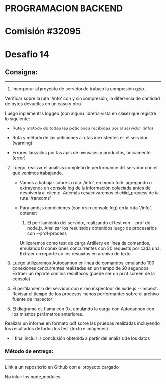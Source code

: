 # PROGRAMACION BACKEND

# Comisión #32095

# Desafio 14

## Consigna:

---

1. Incorporar al proyecto de servidor de trabajo la compresión gzip.

Verificar sobre la ruta '/info' con y sin compresión, la diferencia de cantidad de bytes devueltos en un caso y otro.

Luego inplementas loggeo (con alguna librería vista en clase) que registre lo siguiente:

- Ruta y método de todas las peticiones recibidas por el servidor (info)

- Ruta y método de las peticiones a rutas inexistentes en el servidor (warning)

- Errores lanzados por las apis de mensajes y productos, únicamente (error)

2. Luego, realizar el análisis completo de performance del servidor con el que venimos trabajando.

   - Vamos a trabajar sobre la ruta '/info', en modo fork, agregando o extrayendo un console.log de la información colectada antes de devolverla al cliente. Además desactivaremos el child_process de la ruta '/randoms'

   - Para ambas condiciones (con o sin console.log) en la ruta '/info', obtener:

     1. El perfilamiento del servidor, realizando el test con --prof de node.js. Analizar los resultados obtenidos luego de procesarlos con --prof-process

     Utilizaremos como test de carga Artillery en línea de comandos, emulando 0 conexiones concurrentes con 20 requests por cada una. Extraer un reporte co los resuados en archivo de texto

3. Luego utilizaremos Autocannon en línea de comandos, emulando 100 conexiones concurrentes realizadas en un tiempo de 20 segundos. Extraer un reporte con los resultados (puede ser un print screen de la consola)

4. El perfilamiento del servidor con el mo inspectoor de node.js --inspect. Revisar el tiempo de los procesos menos performantes sobre el archivo fuente de inspector

5. El diagrama de flama con 0x, emulando la carga con Autocannon con los mismos parámetros anteriores.

Realizar un informe en formato pdf sobre las pruebas realizadas incluyendo los resultados de todos los test (texto e imágenes)

- l final incluir la conclusión obtenida a partir del análisis de los datos

### Método de entrega:

---

Link a un repositorio en Github con el proyecto cargado

No inluir los node_modules
